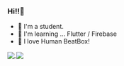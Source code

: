 ### Hi!!👋

- 🏫 I'm a student.
- 🌱 I'm learning ... Flutter / Firebase
- 💓 I love Human BeatBox!


<a href="https://github.com/anuraghazra/github-readme-stats">
  <img align="center" src="https://github-readme-stats.vercel.app/api?username=kenken513&show_icons=true&count_private=true&include_all_commits=true&hide=contribs" />
</a>
<a href="https://github.com/anuraghazra/github-readme-stats">
  <img align="center" src="https://github-readme-stats.vercel.app/api/top-langs/?username=kenken513&layout=compact&theme=tokyonight&count_private=true" />
</a>
